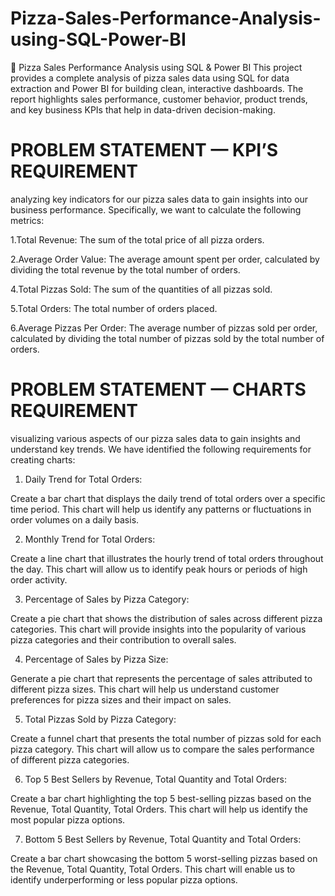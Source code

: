 # Pizza-Sales-Performance-Analysis-using-SQL-Power-BI
🍕 Pizza Sales Performance Analysis using SQL &amp; Power BI  This project provides a complete analysis of pizza sales data using SQL for data extraction and Power BI for building clean, interactive dashboards. The report highlights sales performance, customer behavior, product trends, and key business KPIs that help in data-driven decision-making.

# PROBLEM STATEMENT — KPI’S REQUIREMENT

analyzing key indicators for our pizza sales data to gain insights into our business performance. Specifically, we want to calculate the following metrics:

1.Total Revenue: The sum of the total price of all pizza orders.

2.Average Order Value: The average amount spent per order, calculated by dividing the total revenue by the total number of orders.

4.Total Pizzas Sold: The sum of the quantities of all pizzas sold.

5.Total Orders: The total number of orders placed.

6.Average Pizzas Per Order: The average number of pizzas sold per order, calculated by dividing the total number of pizzas sold by the total number of orders.

# PROBLEM STATEMENT — CHARTS REQUIREMENT

visualizing various aspects of our pizza sales data to gain insights and understand key trends. We have identified the following requirements for creating charts:

1. Daily Trend for Total Orders:

Create a bar chart that displays the daily trend of total orders over a specific time period. This chart will help us identify any patterns or fluctuations in order volumes on a daily basis.

2. Monthly Trend for Total Orders:

Create a line chart that illustrates the hourly trend of total orders throughout the day. This chart will allow us to identify peak hours or periods of high order activity.

3. Percentage of Sales by Pizza Category:

Create a pie chart that shows the distribution of sales across different pizza categories. This chart will provide insights into the popularity of various pizza categories and their contribution to overall sales.

4. Percentage of Sales by Pizza Size:

Generate a pie chart that represents the percentage of sales attributed to different pizza sizes. This chart will help us understand customer preferences for pizza sizes and their impact on sales.

5. Total Pizzas Sold by Pizza Category:

Create a funnel chart that presents the total number of pizzas sold for each pizza category. This chart will allow us to compare the sales performance of different pizza categories.

6. Top 5 Best Sellers by Revenue, Total Quantity and Total Orders:

Create a bar chart highlighting the top 5 best-selling pizzas based on the Revenue, Total Quantity, Total Orders. This chart will help us identify the most popular pizza options.

7. Bottom 5 Best Sellers by Revenue, Total Quantity and Total Orders:

Create a bar chart showcasing the bottom 5 worst-selling pizzas based on the Revenue, Total Quantity, Total Orders. This chart will enable us to identify underperforming or less popular pizza options.
